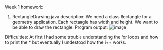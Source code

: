 Week 1 homework:
1) RectangleDrawing.java description: We need a class Rectangle for a geometry application. Each rectangle has width and 
height. We want to be able to draw the rectangle.
Program output:
![image](https://github.com/user-attachments/assets/918b3087-abd7-43f7-a393-4ae4448c852f)

Difficulties: At first i had some trouble understanding the for loops and how to print the * but eventually I undestood how the i++ works. 

